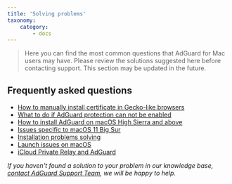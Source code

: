 ```yaml
---
title: 'Solving problems'
taxonomy:
    category:
        - docs
---
```


>Here you can find the most common questions that AdGuard for Mac users may have. Please review the solutions suggested here before contacting support. 
>This section may be updated in the future. 

## Frequently asked questions
 * [How to manually install certificate in Gecko-like browsers](https://kb.adguard.com/en/macos/solving-problems/install-cert)
 * [What to do if AdGuard protection can not be enabled](https://kb.adguard.com/en/macos/solving-problems/protection-cannot-be-enabled)
 * [How to install AdGuard on macOS High Sierra and above](https://kb.adguard.com/en/macos/solving-problems/high-sierra-compatibility)
 * [Issues specific to macOS 11 Big Sur](https://kb.adguard.com/en/macos/solving-problems/big-sur-issues)
 * [Installation problems solving](https://kb.adguard.com/en/macos/solving-problems/installation-issues)
 * [Launch issues on macOS](https://kb.adguard.com/en/macos/solving-problems/launch-issues)
 * [iCloud Private Relay and AdGuard](https://kb.adguard.com/en/macos/solving-problems/icloud-private-relay)

*If you haven't found a solution to your problem in our knowledge base, [сontact AdGuard Support Team](http://kb.adguard.com/en/technical-support), we will be happy to help.*
